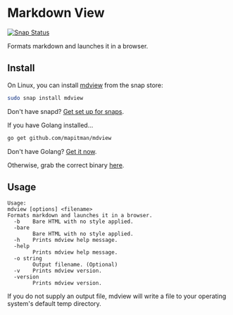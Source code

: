 # Markdown View

[![Snap Status](https://build.snapcraft.io/badge/mapitman/mdview.svg)](https://build.snapcraft.io/user/mapitman/mdview)

Formats markdown and launches it in a browser.

## Install

On Linux, you can install [mdview](https://snapcraft.io/mdview) from the snap store:

```sh
sudo snap install mdview
```

Don't have snapd? [Get set up for snaps](https://docs.snapcraft.io/core/install).

If you have Golang installed...
```sh
go get github.com/mapitman/mdview
```

Don't have Golang? [Get it now](https://golang.org/doc/install).

Otherwise, grab the correct binary [here](https://github.com/mapitman/mdview/releases/).


## Usage

```text
Usage:
mdview [options] <filename>
Formats markdown and launches it in a browser.
  -b    Bare HTML with no style applied.
  -bare
        Bare HTML with no style applied.
  -h    Prints mdview help message.
  -help
        Prints mdview help message.
  -o string
        Output filename. (Optional)
  -v    Prints mdview version.
  -version
        Prints mdview version.
```

If you do not supply an output file, mdview will write a file to your
operating system's default temp directory.
